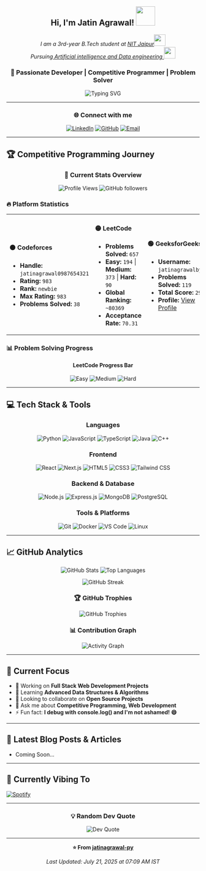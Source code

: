 <div align="center">

<h2> Hi, I'm Jatin Agrawal! <img src="https://media.giphy.com/media/mGcNjsfWAjY5AEZNw6/giphy.gif" width="50"></h2>
<p><em>I am a 3rd-year B.Tech student at <a href="https://www.mnit.ac.in/">NIT Jaipur</a><img src="https://media.giphy.com/media/fYSnHlufseco8Fh93Z/giphy.gif" width="30"></br>Pursuing<a 
href="#"> Artificial intelligence and Data engineering </a><img src="https://media.giphy.com/media/WUlplcMpOCEmTGBtBW/giphy.gif" width="30"> 
</em></p>

### 🚀 Passionate Developer | Competitive Programmer | Problem Solver

<img src="https://readme-typing-svg.herokuapp.com?font=Fira+Code&pause=1000&color=00D4FF&center=true&vCenter=true&width=435&lines=Full+Stack+Developer;Competitive+Programmer;Always+Learning+New+Things;Problem+Solver" alt="Typing SVG" />

---

### 🌐 Connect with me

[![LinkedIn](https://img.shields.io/badge/LinkedIn-0077B5?style=for-the-badge&logo=linkedin&logoColor=white)](https://linkedin.com/in/jatin-agrawal-py)
[![GitHub](https://img.shields.io/badge/GitHub-100000?style=for-the-badge&logo=github&logoColor=white)](https://github.com/jatinagrawal-py)
[![Email](https://img.shields.io/badge/Email-D14836?style=for-the-badge&logo=gmail&logoColor=white)](mailto:jatinagrawal0987654321@gmail.com)

</div>

---

## 🏆 Competitive Programming Journey

<div align="center">

### 🌟 Current Stats Overview
![Profile Views](https://komarev.com/ghpvc/?username=jatinagrawal-py&color=blueviolet&style=flat-square)
![GitHub followers](https://img.shields.io/github/followers/jatinagrawal-py?style=social)

</div>

### 🔥 Platform Statistics

<table>
<tr>
<td width="33%">

#### 🟠 **Codeforces**
- **Handle:** `jatinagrawal0987654321`
- **Rating:** `983` 
- **Rank:** `newbie`
- **Max Rating:** `983`
- **Problems Solved:** `38`

</td>
<td width="33%">

#### 🟡 **LeetCode** 
- **Problems Solved:** `657`
- **Easy:** `194` | **Medium:** `373` | **Hard:** `90`
- **Global Ranking:** `~80369`
- **Acceptance Rate:** `70.31`

</td>
<td width="33%">

#### 🟢 **GeeksforGeeks**
- **Username:** `jatinagrawalbybj`
- **Problems Solved:** `119`
- **Total Score:** `299`
- **Profile:** [View Profile](https://auth.geeksforgeeks.org/user/jatinagrawalbybj)

</td>
</tr>
</table>

### 📊 Problem Solving Progress

<div align="center">

#### LeetCode Progress Bar
![Easy](https://img.shields.io/badge/Easy-194-green)
![Medium](https://img.shields.io/badge/Medium-373-orange)
![Hard](https://img.shields.io/badge/Hard-90-red)
</div>

---

## 💻 Tech Stack & Tools

<div align="center">

### Languages
![Python](https://img.shields.io/badge/Python-3776AB?style=for-the-badge&logo=python&logoColor=white)
![JavaScript](https://img.shields.io/badge/JavaScript-F7DF1E?style=for-the-badge&logo=javascript&logoColor=black)
![TypeScript](https://img.shields.io/badge/TypeScript-007ACC?style=for-the-badge&logo=typescript&logoColor=white)
![Java](https://img.shields.io/badge/Java-ED8B00?style=for-the-badge&logo=java&logoColor=white)
![C++](https://img.shields.io/badge/C++-00599C?style=for-the-badge&logo=cplusplus&logoColor=white)

### Frontend
![React](https://img.shields.io/badge/React-20232A?style=for-the-badge&logo=react&logoColor=61DAFB)
![Next.js](https://img.shields.io/badge/Next.js-000000?style=for-the-badge&logo=nextdotjs&logoColor=white)
![HTML5](https://img.shields.io/badge/HTML5-E34F26?style=for-the-badge&logo=html5&logoColor=white)
![CSS3](https://img.shields.io/badge/CSS3-1572B6?style=for-the-badge&logo=css3&logoColor=white)
![Tailwind CSS](https://img.shields.io/badge/Tailwind_CSS-38B2AC?style=for-the-badge&logo=tailwind-css&logoColor=white)

### Backend & Database
![Node.js](https://img.shields.io/badge/Node.js-43853D?style=for-the-badge&logo=node.js&logoColor=white)
![Express.js](https://img.shields.io/badge/Express.js-404D59?style=for-the-badge)
![MongoDB](https://img.shields.io/badge/MongoDB-4EA94B?style=for-the-badge&logo=mongodb&logoColor=white)
![PostgreSQL](https://img.shields.io/badge/PostgreSQL-316192?style=for-the-badge&logo=postgresql&logoColor=white)

### Tools & Platforms
![Git](https://img.shields.io/badge/Git-F05032?style=for-the-badge&logo=git&logoColor=white)
![Docker](https://img.shields.io/badge/Docker-2496ED?style=for-the-badge&logo=docker&logoColor=white)
![VS Code](https://img.shields.io/badge/VS_Code-007ACC?style=for-the-badge&logo=visual-studio-code&logoColor=white)
![Linux](https://img.shields.io/badge/Linux-FCC624?style=for-the-badge&logo=linux&logoColor=black)

</div>

---

## 📈 GitHub Analytics

<div align="center">

![GitHub Stats](https://github-readme-stats.vercel.app/api?username=jatinagrawal-py&show_icons=true&theme=tokyonight&include_all_commits=true&count_private=true&cache_seconds=86400)
![Top Languages](https://github-readme-stats.vercel.app/api/top-langs/?username=jatinagrawal-py&layout=compact&theme=tokyonight&cache_seconds=86400)

![GitHub Streak](https://github-readme-streak-stats.herokuapp.com/?user=jatinagrawal-py&theme=tokyonight&cache_seconds=86400)

### 🏆 GitHub Trophies
![GitHub Trophies](https://github-profile-trophy.vercel.app/?username=jatinagrawal-py&theme=tokyonight&row=2&column=4&margin-w=15&margin-h=15&cache_seconds=86400)

### 📊 Contribution Graph
![Activity Graph](https://github-readme-activity-graph.vercel.app/graph?username=jatinagrawal-py&theme=tokyo-night&cache_seconds=86400)

</div>

---

## 🎯 Current Focus

- 🔭 Working on **Full Stack Web Development Projects**
- 🌱 Learning **Advanced Data Structures & Algorithms**
- 👯 Looking to collaborate on **Open Source Projects**
- 💬 Ask me about **Competitive Programming, Web Development**
- ⚡ Fun fact: **I debug with console.log() and I'm not ashamed! 😄**

---

## 📝 Latest Blog Posts & Articles

<!-- BLOG-POST-LIST:START -->
- Coming Soon...
<!-- BLOG-POST-LIST:END -->

---

## 🎵 Currently Vibing To

[![Spotify](https://spotify-now-playing-steel.vercel.app/api/spotify)](https://open.spotify.com/user/your-spotify-username)

---

<div align="center">

### 💡 Random Dev Quote
![Dev Quote](https://quotes-github-readme.vercel.app/api?type=horizontal&theme=tokyonight&cache_seconds=86400)

---

**⭐ From [jatinagrawal-py](https://github.com/jatinagrawal-py)**

*Last Updated: July 21, 2025 at 07:09 AM IST*

</div>